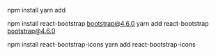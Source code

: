 npm install
yarn add

npm install react-bootstrap bootstrap@4.6.0
yarn add react-bootstrap bootstrap@4.6.0

npm install react-bootstrap-icons
yarn add react-bootstrap-icons
